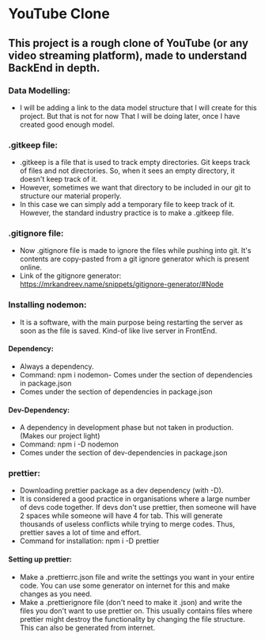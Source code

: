 # YouTube Clone

## This project is a rough clone of YouTube (or any video streaming platform), made to understand BackEnd in depth.

### Data Modelling:
- I will be adding a link to the data model structure that I will create for this project. But that is not for now
That I will be doing later, once I have created good enough model.

### .gitkeep file:
- .gitkeep is a file that is used to track empty directories.
Git keeps track of files and not directories. So, when it sees an empty directory, it doesn't keep track of it.
- However, sometimes we want that directory to be included in our git to structure our material properly.
- In this case we can simply add a temporary file to keep track of it. However, the standard industry practice is to make a .gitkeep file.

### .gitignore file:
- Now .gitignore file is made to ignore the files while pushing into git.
It's contents are copy-pasted from a git ignore generator which is present online.
- Link of the gitignore generator: https://mrkandreev.name/snippets/gitignore-generator/#Node

### Installing nodemon:
- It is a software, with the main purpose being restarting the server as soon as the file is saved. Kind-of like live server in FrontEnd.

#### Dependency:
- Always a dependency.
- Command: npm i nodemon- Comes under the section of dependencies in package.json
- Comes under the section of dependencies in package.json

#### Dev-Dependency:
- A dependency in development phase but not taken in production. (Makes our project light)
- Command: npm i -D nodemon
- Comes under the section of dev-dependencies in package.json

### prettier:
- Downloading prettier package as a dev dependency (with -D).
- It is considered a good practice in organisations where a large number of devs code together. If devs don't use prettier, then someone will have 2 spaces while someone will have 4 for tab. This will generate thousands of useless conflicts while trying to merge codes. Thus, prettier saves a lot of time and effort.
- Command for installation: npm i -D prettier

#### Setting up prettier:
- Make a .prettierrc.json file and write the settings you want in your entire code. You can use some generator on internet for this and make changes as you need.
- Make a .prettierignore file (don't need to make it .json) and write the files you don't want to use prettier on. This usually contains files where prettier might destroy the functionality by changing the file structure. This can also be generated from internet.